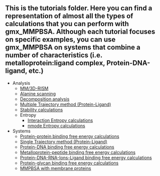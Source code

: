 ## This is the tutorials folder. Here you can find a representation of almost all the types of calculations that you can perform with gmx_MMPBSA. Although each tutorial focuses on specific examples, you can use gmx_MMPBSA on systems that combine a number of characteristics (i.e. metalloprotein:ligand complex, Protein-DNA-ligand, etc.) 


* Analysis
    * [MM/3D-RISM](https://github.com/Valdes-Tresanco-MS/gmx_MMPBSA/tree/master/test_files/3D-RISM) 
    * [Alanine scanning](https://github.com/Valdes-Tresanco-MS/gmx_MMPBSA/tree/master/test_files/Alanine_scanning)
    * [Decomposition analysis](https://github.com/Valdes-Tresanco-MS/gmx_MMPBSA/tree/master/test_files/Decomposition_analysis)
    * [Multiple Trajectory method (Protein-Ligand)](https://github.com/Valdes-Tresanco-MS/gmx_MMPBSA/tree/master/test_files/Protein_ligand/MT)
    * [Stability calculations](https://github.com/Valdes-Tresanco-MS/gmx_MMPBSA/tree/master/test_files/Stability)
    * Entropy
        * [Interaction Entropy calculations](https://github.com/Valdes-Tresanco-MS/gmx_MMPBSA/tree/master/test_files/Entropy_calculations/Interaction_Entropy)
        * [nmode Entropy calculations](https://github.com/Valdes-Tresanco-MS/gmx_MMPBSA/tree/master/test_files/Entropy_calculations/nmode)
* Systems
    * [Protein-protein binding free energy calculations](https://github.com/Valdes-Tresanco-MS/gmx_MMPBSA/tree/master/test_files/Protein_protein)
    * [Single Trajectory method (Protein-Ligand)](https://github.com/Valdes-Tresanco-MS/gmx_MMPBSA/tree/master/test_files/Protein_ligand/ST)
    * [Protein-DNA binding free energy calculations](https://github.com/Valdes-Tresanco-MS/gmx_MMPBSA/tree/master/test_files/Protein_DNA)
    * [Metalloprotein-peptide binding free energy calculations](https://github.com/Valdes-Tresanco-MS/gmx_MMPBSA/tree/master/test_files/Metalloprotein_peptide)
    * [Protein-DNA-RNA-Ions-Ligand binding free energy calculations](https://github.com/Valdes-Tresanco-MS/gmx_MMPBSA/tree/master/test_files/Protein_DNA_RNA_Ion_ligand)
    * [Protein-glycan binding free energy calculations](https://github.com/Valdes-Tresanco-MS/gmx_MMPBSA/tree/master/test_files/Protein_glycan)
    * [MMPBSA with membrane proteins](https://github.com/Valdes-Tresanco-MS/gmx_MMPBSA/tree/master/test_files/Protein_membrane)
